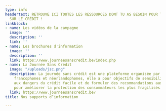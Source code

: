 ```yaml
---
type: info
headertext: RETROUVE ICI TOUTES LES RESSOURCES DONT TU AS BESOIN POUR TOUT SAVOIR
  SUR LE CRÉDIT !
linkblock:
- name: Les vidéos de la campagne
  image: ''
  description: ''
  link: ''
- name: Les brochures d'information
  image: ''
  description: ''
  link: https://www.journeesanscredit.be/index.php
- name: La Journée Sans Crédit
  image: "/uploads/jsc.png"
  description: La journée sans crédit est une plateforme organisée par 31 associations
    francophones et néerlandophones, elle a pour objectifs de sensibiliser les consommateurs
    aux dangers du crédit facile et de formuler des recommandations aux pouvoirs publics
    pour améliorer la protection des consommateurs les plus fragilisés.
  link: https://www.journeesanscredit.be/
title: Nos supports d’information

---
```

